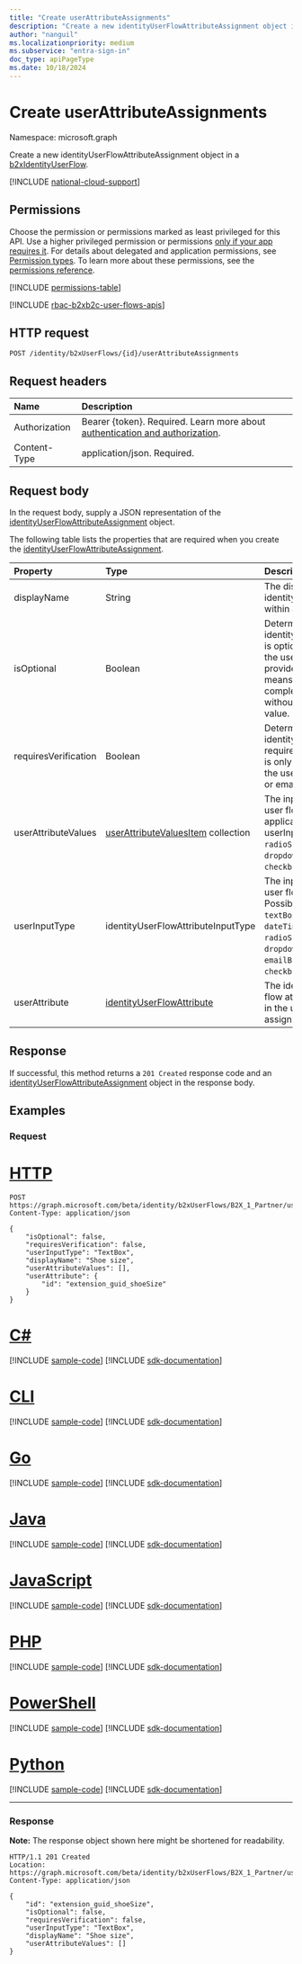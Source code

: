 ```yaml
---
title: "Create userAttributeAssignments"
description: "Create a new identityUserFlowAttributeAssignment object in a b2xIdentityUserFlow."
author: "nanguil"
ms.localizationpriority: medium
ms.subservice: "entra-sign-in"
doc_type: apiPageType
ms.date: 10/18/2024
---
```


# Create userAttributeAssignments

Namespace: microsoft.graph

Create a new identityUserFlowAttributeAssignment object in a [b2xIdentityUserFlow](../resources/b2xidentityuserflow.md).

[!INCLUDE [national-cloud-support](../../includes/all-clouds.md)]

## Permissions

Choose the permission or permissions marked as least privileged for this API. Use a higher privileged permission or permissions [only if your app requires it](/graph/permissions-overview#best-practices-for-using-microsoft-graph-permissions). For details about delegated and application permissions, see [Permission types](/graph/permissions-overview#permission-types). To learn more about these permissions, see the [permissions reference](/graph/permissions-reference).

<!-- { "blockType": "permissions", "name": "b2xidentityuserflow_post_userattributeassignments" } -->
[!INCLUDE [permissions-table](../includes/permissions/b2xidentityuserflow-post-userattributeassignments-permissions.md)]

[!INCLUDE [rbac-b2xb2c-user-flows-apis](../includes/rbac-for-apis/rbac-b2xb2c-user-flows-apis.md)]

## HTTP request

<!-- {
  "blockType": "ignored"
}
-->

``` http
POST /identity/b2xUserFlows/{id}/userAttributeAssignments
```

## Request headers

|Name|Description|
|:---|:---|
|Authorization|Bearer {token}. Required. Learn more about [authentication and authorization](/graph/auth/auth-concepts).|
|Content-Type|application/json. Required.|

## Request body

In the request body, supply a JSON representation of the [identityUserFlowAttributeAssignment](../resources/identityuserflowattributeassignment.md) object.

The following table lists the properties that are required when you create the [identityUserFlowAttributeAssignment](../resources/identityuserflowattributeassignment.md).

|Property|Type|Description|
|:---|:---|:---|
|displayName|String|The display name of the identityUserFlowAttribute within a user flow.|
|isOptional|Boolean|Determines whether the identityUserFlowAttribute is optional. `true` means the user doesn't have to provide a value. `false` means the user cannot complete sign-up without providing a value.|
|requiresVerification|Boolean|Determines whether the identityUserFlowAttribute requires verification. This is only used for verifying the user's phone number or email address.|
|userAttributeValues|[userAttributeValuesItem](../resources/userattributevaluesitem.md) collection|The input options for the user flow attribute. Only applicable when the userInputType is `radioSingleSelect`, `dropdownSingleSelect`, or `checkboxMultiSelect`.|
|userInputType|identityUserFlowAttributeInputType|The input type of the user flow attribute. Possible values are: `textBox`, `dateTimeDropdown`, `radioSingleSelect`, `dropdownSingleSelect`, `emailBox`, `checkboxMultiSelect`.|
|userAttribute|[identityUserFlowAttribute](../resources/identityuserflowattribute.md)|The identifier for the user flow attribute to include in the user flow assignment.

## Response

If successful, this method returns a `201 Created` response code and an [identityUserFlowAttributeAssignment](../resources/identityuserflowattributeassignment.md) object in the response body.

## Examples

### Request


# [HTTP](#tab/http)
<!-- {
  "blockType": "request",
  "name": "create_identityuserflowattributeassignment_from__2",
  "sampleKeys": ["B2X_1_Partner"]
}
-->

``` http
POST https://graph.microsoft.com/beta/identity/b2xUserFlows/B2X_1_Partner/userAttributeAssignments
Content-Type: application/json

{
    "isOptional": false,
    "requiresVerification": false,
    "userInputType": "TextBox",
    "displayName": "Shoe size",
    "userAttributeValues": [],
    "userAttribute": {
        "id": "extension_guid_shoeSize"
    }
}
```

# [C#](#tab/csharp)
[!INCLUDE [sample-code](../includes/snippets/csharp/create-identityuserflowattributeassignment-from--2-csharp-snippets.md)]
[!INCLUDE [sdk-documentation](../includes/snippets/snippets-sdk-documentation-link.md)]

# [CLI](#tab/cli)
[!INCLUDE [sample-code](../includes/snippets/cli/create-identityuserflowattributeassignment-from--2-cli-snippets.md)]
[!INCLUDE [sdk-documentation](../includes/snippets/snippets-sdk-documentation-link.md)]

# [Go](#tab/go)
[!INCLUDE [sample-code](../includes/snippets/go/create-identityuserflowattributeassignment-from--2-go-snippets.md)]
[!INCLUDE [sdk-documentation](../includes/snippets/snippets-sdk-documentation-link.md)]

# [Java](#tab/java)
[!INCLUDE [sample-code](../includes/snippets/java/create-identityuserflowattributeassignment-from--2-java-snippets.md)]
[!INCLUDE [sdk-documentation](../includes/snippets/snippets-sdk-documentation-link.md)]

# [JavaScript](#tab/javascript)
[!INCLUDE [sample-code](../includes/snippets/javascript/create-identityuserflowattributeassignment-from--2-javascript-snippets.md)]
[!INCLUDE [sdk-documentation](../includes/snippets/snippets-sdk-documentation-link.md)]

# [PHP](#tab/php)
[!INCLUDE [sample-code](../includes/snippets/php/create-identityuserflowattributeassignment-from--2-php-snippets.md)]
[!INCLUDE [sdk-documentation](../includes/snippets/snippets-sdk-documentation-link.md)]

# [PowerShell](#tab/powershell)
[!INCLUDE [sample-code](../includes/snippets/powershell/create-identityuserflowattributeassignment-from--2-powershell-snippets.md)]
[!INCLUDE [sdk-documentation](../includes/snippets/snippets-sdk-documentation-link.md)]

# [Python](#tab/python)
[!INCLUDE [sample-code](../includes/snippets/python/create-identityuserflowattributeassignment-from--2-python-snippets.md)]
[!INCLUDE [sdk-documentation](../includes/snippets/snippets-sdk-documentation-link.md)]

---

### Response

**Note:** The response object shown here might be shortened for readability.
<!-- {
  "blockType": "response",
  "truncated": true,
  "@odata.type": "microsoft.graph.identityUserFlowAttributeAssignment"
}
-->

``` http
HTTP/1.1 201 Created
Location: https://graph.microsoft.com/beta/identity/b2xUserFlows/B2X_1_Partner/userAttributeAssignments/extension_guid_shoeSize
Content-Type: application/json

{
    "id": "extension_guid_shoeSize",
    "isOptional": false,
    "requiresVerification": false,
    "userInputType": "TextBox",
    "displayName": "Shoe size",
    "userAttributeValues": []
}
```
